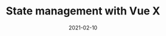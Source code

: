 ---
layout: post.njk
title: "State management with Vue X"
tags: ['vue']
date: 2021-02-10
excerpt: "The need for Vue X has always baffled me. Vue has always had the tools to help you manage state. What does Vue X add?"
---